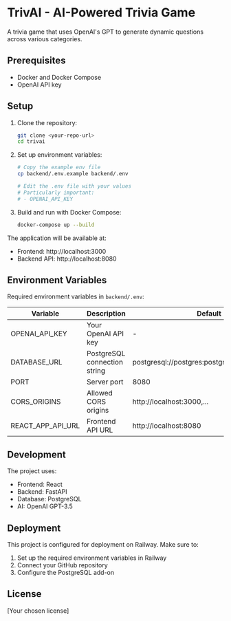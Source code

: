 # TrivAI - AI-Powered Trivia Game

A trivia game that uses OpenAI's GPT to generate dynamic questions across various categories.

## Prerequisites

- Docker and Docker Compose
- OpenAI API key

## Setup

1. Clone the repository:
   ```bash
   git clone <your-repo-url>
   cd trivai
   ```

2. Set up environment variables:
   ```bash
   # Copy the example env file
   cp backend/.env.example backend/.env

   # Edit the .env file with your values
   # Particularly important:
   # - OPENAI_API_KEY
   ```

3. Build and run with Docker Compose:
   ```bash
   docker-compose up --build
   ```

The application will be available at:
- Frontend: http://localhost:3000
- Backend API: http://localhost:8080

## Environment Variables

Required environment variables in `backend/.env`:

| Variable | Description | Default |
|----------|-------------|---------|
| OPENAI_API_KEY | Your OpenAI API key | - |
| DATABASE_URL | PostgreSQL connection string | postgresql://postgres:postgres@db:5432/trivai |
| PORT | Server port | 8080 |
| CORS_ORIGINS | Allowed CORS origins | http://localhost:3000,... |
| REACT_APP_API_URL | Frontend API URL | http://localhost:8080 |

## Development

The project uses:
- Frontend: React
- Backend: FastAPI
- Database: PostgreSQL
- AI: OpenAI GPT-3.5

## Deployment

This project is configured for deployment on Railway. Make sure to:
1. Set up the required environment variables in Railway
2. Connect your GitHub repository
3. Configure the PostgreSQL add-on

## License

[Your chosen license] 